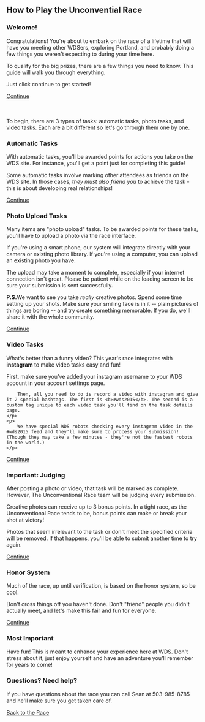 <div class="race-hidden-tab-links tab-links"  data-context="raceguide_tabs">
	<a href="#" data-tabname="welcome" class="tab-link tab-link-active"></a>
	<a href="#" data-tabname="autos" class="tab-link"></a>
	<a href="#" data-tabname="photo" class="tab-link"></a>
	<a href="#" data-tabname="video" class="tab-link"></a>
	<a href="#" data-tabname="upload" class="tab-link"></a>
	<a href="#" data-tabname="honor" class="tab-link"></a>
	<a href="#" data-tabname="fun" class="tab-link"></a>
</div>
<h2>How to Play the Unconvential Race</h2>
<div id="tab-shell-raceguide_tabs">
<div id="tab-panel-welcome" class="tab-panel tab-panel-active">
	<h3>Welcome!</h3>
	<p>
		Congratulations! You're about to embark on the race of a lifetime that will have you meeting other WDSers, exploring Portland, and probably doing a few things you weren't expecting to during your time here.
	</p>
	<p>
		To qualify for the big prizes, there are a few things you need to know. This guide will walk you through everything.
	</p>
	<p>
		Just click continue to get started!
	</p>
	<a href="#" class="button tab-next">Continue</a>
</div>
<div id="tab-panel-autos" class="tab-panel">
	<br><br>
	<p>
	To begin, there are 3 types of tasks: automatic tasks, photo tasks, and video tasks. Each are a bit different so let's go through them one by one.
	</p>
	<h3>Automatic Tasks</h3>
	<p>
		With automatic tasks, you'll be awarded points for actions you take on the WDS site.  For instance, you'll get a point just for completing this guide!
	</p>
	<p>
		Some automatic tasks involve marking other attendees as friends on the WDS site. In those cases, <i>they must also friend you</i> to achieve the task - this is about
		developing real relationships!
	</p>
<a href="#" class="button tab-next">Continue</a>
</div>
<div id="tab-panel-photo" class="tab-panel">
	<h3>Photo Upload Tasks</h3>
	<p>
		Many items are "photo upload" tasks.  To be awarded points for these tasks, you'll have to upload a photo via the race interface.  
	</p>
	<p>If you're using a smart phone, our system will integrate directly with your camera or 
		existing photo library. If you're using a computer, you can upload an existing photo you have.
	</p>
	<p>
		The upload may take a moment to complete, especially if your internet connection isn't great. Please be patient while on the loading screen to be sure your submission is sent successfully.
	</p>
	<p><strong>P.S.</strong>We want to see you take <i>really</i> creative photos. Spend some time setting up your shots. Make sure your smiling face is in it -- plain pictures of things are boring -- and try create something memorable. If you do, we'll share it with the whole community.
	</p>
<a href="#" class="button tab-next">Continue</a>
</div>
<div id="tab-panel-video" class="tab-panel">
	<h3>Video Tasks</h3>
	<p>
		What's better than a funny video? This year's race integrates with <b>instagram</b>
		to make video tasks easy and fun!
	</p>
	<p>
		First, make sure you've added your instagram username to your WDS account in your account settings page.
	</p><p>

		Then, all you need to do is record a video with instagram and give it 2 special hashtags. The first is <b>#wds2015</b>. The second is a custom tag unique to each video task you'll find on the task details page.
	</p>
	<p>
		We have special WDS robots checking every instagram video in the #wds2015 feed and they'll make sure to process your submission! (Though they may take a few minutes - they're not the fastest robots in the world.)
	</p>
<a href="#" class="button tab-next">Continue</a>
</div>
<div id="tab-panel-upload" class="tab-panel">
	<h3>Important: Judging</h3>
	<p>
		After posting a photo or video, that task will be marked as complete. However,
		The Unconventional Race team will be judging every submission.
	</p>
	<p>
		Creative photos can receive up to 3 bonus points. In a tight race, as the Unconventional Race tends to be, bonus points can make or break your shot at victory!
	</p>
	<p>
		Photos that seem irrelevant to the task or don't meet the specified criteria will be removed. If that happens, you'll be able to submit another time to try again.
	</p>
<a href="#" class="button tab-next">Continue</a>
</div>
<div id="tab-panel-honor" class="tab-panel">
	<h3>Honor System</h3>
	<p>
		Much of the race, up until verification, is based on the honor system, so be cool.  
	</p>
	<p>
		Don't cross things off you haven't done.  Don't "friend" people you didn't actually meet, and let's make this fair and fun for everyone.
	</p>
	<a href="#" class="button tab-next">Continue</a>
</div>
<div id="tab-panel-fun" class="tab-panel">
	<h3>Most Important</h3>
	<p>
		Have fun!  This is meant to enhance your experience here at WDS.  Don't stress about it, just enjoy yourself and have an adventure you'll remember for years to come!
	</p>
	<h3>Questions? Need help?</h3>
	<p>
		If you have questions about the race you can call Sean at 503-985-8785 and he'll make sure you get taken care of.
	</p>
	<a href="/race" class="button">Back to the Race</a>
</div>
</div>
